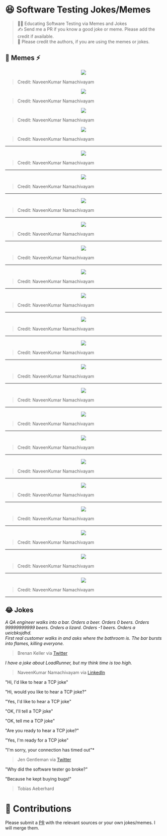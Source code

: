 # 😆 Software Testing Jokes/Memes

> 👨‍🎓 Educating Software Testing via Memes and Jokes  
> ✍ Send me a PR if you know a good joke or meme. Please add the credit if available.  
> 🙏 Please credit the authors, if you are using the memes or jokes.


## 🎨 Memes ⚡

<p align="center">
  <img src="https://raw.githubusercontent.com/QAInsights/Testing-Jokes-Memes/master/memes/Azure-JMeter.jpg" />
</p>

> Credit: NaveenKumar Namachivayam

<p align="center">
  <img src="https://raw.githubusercontent.com/QAInsights/Testing-Jokes-Memes/master/memes/10years-performance-testing.jpg" />
</p>

> Credit: NaveenKumar Namachivayam

<p align="center">
  <img src="https://raw.githubusercontent.com/QAInsights/Testing-Jokes-Memes/master/memes/HarryPotter.jpeg" />
</p>

> Credit: NaveenKumar Namachivayam

<p align="center">
  <img src="https://raw.githubusercontent.com/QAInsights/Testing-Jokes-Memes/master/memes/APM-Observability.jpeg" />
</p>

> Credit: NaveenKumar Namachivayam

***
<p align="center">
  <img src="https://raw.githubusercontent.com/QAInsights/Testing-Jokes-Memes/master/memes/StressTesting-Thanos.jpeg" />
</p>

> Credit: NaveenKumar Namachivayam

***
<p align="center">
  <img src="https://raw.githubusercontent.com/QAInsights/Testing-Jokes-Memes/master/memes/Tracing-Thanos.jpeg" />
</p>

> Credit: NaveenKumar Namachivayam

***

<p align="center">
  <img src="https://raw.githubusercontent.com/QAInsights/Testing-Jokes-Memes/master/memes/Locust-Recording.jpg" />
</p>

> Credit: NaveenKumar Namachivayam

***

<p align="center">
  <img src="https://raw.githubusercontent.com/QAInsights/Testing-Jokes-Memes/master/memes/JMeter-Waiting.jpeg" />
</p>

> Credit: NaveenKumar Namachivayam

***

<p align="center">
  <img src="https://raw.githubusercontent.com/QAInsights/Testing-Jokes-Memes/master/memes/Gru-Recording.jpeg" />
</p>

> Credit: NaveenKumar Namachivayam

***

<p align="center">
  <img src="https://raw.githubusercontent.com/QAInsights/Testing-Jokes-Memes/master/memes/Vertical-Horizontal-Scaling.jpeg" />
</p>

> Credit: NaveenKumar Namachivayam

***
<p align="center">
  <img src="https://raw.githubusercontent.com/QAInsights/Testing-Jokes-Memes/master/memes/Optimize.jpg" />
</p>

> Credit: NaveenKumar Namachivayam

***
<p align="center">
  <img src="https://raw.githubusercontent.com/QAInsights/Testing-Jokes-Memes/master/memes/Everywhere.jpg" />
</p>

> Credit: NaveenKumar Namachivayam

***

<p align="center">
  <img src="https://raw.githubusercontent.com/QAInsights/Testing-Jokes-Memes/master/memes/L1-L2-L3-Memory.jpeg" />
</p>

> Credit: NaveenKumar Namachivayam

***

<p align="center">
  <img src="https://raw.githubusercontent.com/QAInsights/Testing-Jokes-Memes/master/memes/Heckles-SLA.jpg" />
</p>

> Credit: NaveenKumar Namachivayam

***

<p align="center">
  <img src="https://raw.githubusercontent.com/QAInsights/Testing-Jokes-Memes/master/memes/Kernel.jpg" />
</p>

> Credit: NaveenKumar Namachivayam

***

<p align="center">
  <img src="https://raw.githubusercontent.com/QAInsights/Testing-Jokes-Memes/master/memes/NoCoding.jpg" />
</p>

> Credit: NaveenKumar Namachivayam

***

<p align="center">
  <img src="https://raw.githubusercontent.com/QAInsights/Testing-Jokes-Memes/master/memes/RTVsErrors.jpg" />
</p>

> Credit: NaveenKumar Namachivayam

***

<p align="center">
  <img src="https://raw.githubusercontent.com/QAInsights/Testing-Jokes-Memes/master/memes/GruPlan.jpg" />
</p>

> Credit: NaveenKumar Namachivayam

***

<p align="center">
  <img src="https://raw.githubusercontent.com/QAInsights/Testing-Jokes-Memes/master/memes/GarbageCollection.jpg" />
</p>

> Credit: NaveenKumar Namachivayam

***

<p align="center">
  <img src="https://raw.githubusercontent.com/QAInsights/Testing-Jokes-Memes/master/memes/AppPerformance.jpg" />
</p>

> Credit: NaveenKumar Namachivayam

***

<p align="center">
  <img src="https://raw.githubusercontent.com/QAInsights/Testing-Jokes-Memes/master/memes/LoadVsServer.jpg" />
</p>

> Credit: NaveenKumar Namachivayam

***

<p align="center">
  <img src="https://raw.githubusercontent.com/QAInsights/Testing-Jokes-Memes/master/memes/PT-Experience.jpg" />
</p>

> Credit: NaveenKumar Namachivayam

***

<p align="center">
  <img src="https://raw.githubusercontent.com/QAInsights/Testing-Jokes-Memes/master/memes/Selenium.jpg" />
</p>

> Credit: NaveenKumar Namachivayam

***

## 😂 Jokes

*A QA engineer walks into a bar. Orders a beer. Orders 0 beers. Orders 99999999999 beers. Orders a lizard. Orders -1 beers. Orders a ueicbksjdhd.  
First real customer walks in and asks where the bathroom is. The bar bursts into flames, killing everyone.*

> <p align="left">Brenan Keller via <a href="https://twitter.com/brenankeller/status/1068615953989087232?lang=en">Twitter</a></p>

*I have a joke about LoadRunner, but my think time is too high.*  
> <p align="left">NaveenKumar Namachivayam via <a href="https://www.linkedin.com/posts/naveenkumarn_loadrunner-performancetesting-activity-6696591926348582912-Mu1K/">LinkedIn</a></p>

"Hi, I'd like to hear a TCP joke"

"Hi, would you like to hear a TCP joke?"

"Yes, I'd like to hear a TCP joke"

"OK, I'll tell a TCP joke"

"OK, tell me a TCP joke"

"Are you ready to hear a TCP joke?"

"Yes, I'm ready for a TCP joke"

"I'm sorry, your connection has timed out"*

> <p align="left">Jen Gentleman via <a href="https://twitter.com/JenMsft/status/1418795414434717696?s=20">Twitter</a>

"Why did the software tester go broke?"

"Because he kept buying bugs!"

> <p align="left">Tobias Aeberhard

# 🙏 Contributions

Please submit a [PR](https://github.com/QAInsights/Testing-Jokes-Memes/pulls) with the relevant sources or your own jokes/memes. I will merge them.
